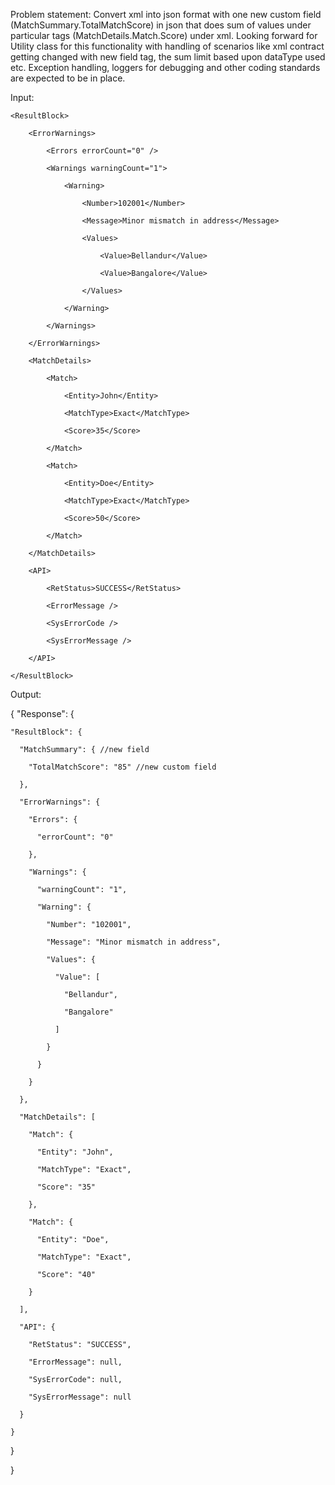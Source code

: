 Problem statement:
Convert xml into json format with one new custom field (MatchSummary.TotalMatchScore) in json that does sum of values under 
particular tags (MatchDetails.Match.Score) under xml. Looking forward for Utility class for this functionality with handling 
of scenarios like xml contract getting changed with new field tag, the sum limit based upon dataType used etc. Exception handling, 
loggers for debugging and other coding standards are expected to be in place.

Input:

<?xml version="1.0" encoding="UTF-8"?>

<Response>

    <ResultBlock>

        <ErrorWarnings>

            <Errors errorCount="0" />

            <Warnings warningCount="1">

                <Warning>

                    <Number>102001</Number>

                    <Message>Minor mismatch in address</Message>

                    <Values>

                        <Value>Bellandur</Value>

                        <Value>Bangalore</Value>

                    </Values>

                </Warning>

            </Warnings>

        </ErrorWarnings>

        <MatchDetails>

            <Match>

                <Entity>John</Entity>

                <MatchType>Exact</MatchType>

                <Score>35</Score>

            </Match>

            <Match>

                <Entity>Doe</Entity>

                <MatchType>Exact</MatchType>

                <Score>50</Score>

            </Match>

        </MatchDetails>

        <API>

            <RetStatus>SUCCESS</RetStatus>

            <ErrorMessage />

            <SysErrorCode />

            <SysErrorMessage />

        </API>

    </ResultBlock>

</Response>


Output:


{
  "Response": {

    "ResultBlock": {

      "MatchSummary": { //new field

        "TotalMatchScore": "85" //new custom field

      },

      "ErrorWarnings": {

        "Errors": {

          "errorCount": "0"

        },

        "Warnings": {

          "warningCount": "1",

          "Warning": {

            "Number": "102001",

            "Message": "Minor mismatch in address",

            "Values": {

              "Value": [

                "Bellandur",

                "Bangalore"

              ]

            }

          }

        }

      },

      "MatchDetails": [

        "Match": {

          "Entity": "John",

          "MatchType": "Exact",

          "Score": "35"

        },

        "Match": {

          "Entity": "Doe",

          "MatchType": "Exact",

          "Score": "40"

        }

      ],

      "API": {

        "RetStatus": "SUCCESS",

        "ErrorMessage": null,

        "SysErrorCode": null,

        "SysErrorMessage": null

      }

    }

  }

}
